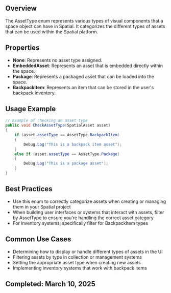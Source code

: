 ## Overview
The AssetType enum represents various types of visual components that a space object can have in Spatial. It categorizes the different types of assets that can be used within the Spatial platform.

## Properties
- **None**: Represents no asset type assigned.
- **EmbeddedAsset**: Represents an asset that is embedded directly within the space.
- **Package**: Represents a packaged asset that can be loaded into the space.
- **BackpackItem**: Represents an item that can be stored in the user's backpack inventory.

## Usage Example
```csharp
// Example of checking an asset type
public void CheckAssetType(SpatialAsset asset)
{
    if (asset.assetType == AssetType.BackpackItem)
    {
        Debug.Log("This is a backpack item asset");
    }
    else if (asset.assetType == AssetType.Package)
    {
        Debug.Log("This is a package asset");
    }
}
```

## Best Practices
- Use this enum to correctly categorize assets when creating or managing them in your Spatial project
- When building user interfaces or systems that interact with assets, filter by AssetType to ensure you're handling the correct asset category
- For inventory systems, specifically filter for BackpackItem types

## Common Use Cases
- Determining how to display or handle different types of assets in the UI
- Filtering assets by type in collection or management systems
- Setting the appropriate asset type when creating new assets
- Implementing inventory systems that work with backpack items

## Completed: March 10, 2025
